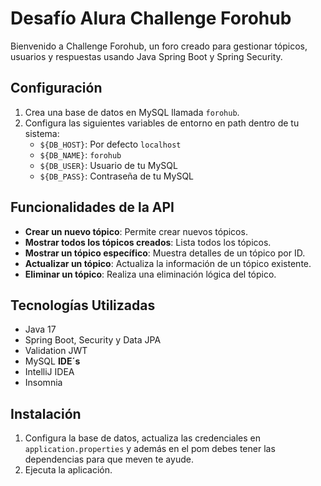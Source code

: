 # Desafío Alura Challenge Forohub
Bienvenido a Challenge Forohub, un foro creado para gestionar tópicos, usuarios y respuestas usando Java Spring Boot y Spring Security. 

## Configuración
1. Crea una base de datos en MySQL llamada `forohub`.
2. Configura las siguientes variables de entorno en path dentro de tu sistema:
    - `${DB_HOST}`: Por defecto `localhost`
    - `${DB_NAME}`: `forohub`
    - `${DB_USER}`: Usuario de tu MySQL
    - `${DB_PASS}`: Contraseña de tu MySQL
      
## Funcionalidades de la API
- **Crear un nuevo tópico**: Permite crear nuevos tópicos.
- **Mostrar todos los tópicos creados**: Lista todos los tópicos.
- **Mostrar un tópico específico**: Muestra detalles de un tópico por ID.
- **Actualizar un tópico**: Actualiza la información de un tópico existente.
-  **Eliminar un tópico**: Realiza una eliminación lógica del tópico.

## Tecnologías Utilizadas
- Java 17
- Spring Boot, Security y Data JPA
- Validation JWT
- MySQL
  **IDE´s**
- IntelliJ IDEA
- Insomnia



## Instalación
1. Configura la base de datos, actualiza las credenciales en `application.properties` y además en el pom debes tener las dependencias para que meven te ayude.
2. Ejecuta la aplicación.
